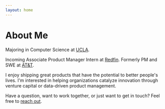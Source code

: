 ```yaml
---
layout: home
---
```

# About Me

Majoring in Computer Science at [UCLA](https://www.ucla.edu). 

Incoming Associate Product Manager Intern at [Redfin](https://www.redfin.com). Formerly PM and SWE at [AT&T](https://www.att.com). 

I enjoy shipping great products that have the potential to better people's lives. I'm interested in helping organizations catalyze innovation through venture capital or data-driven product management. 

Have a question, want to work together, or just want to get in touch? Feel free to [reach out](mailto:raks.garg@gmail.com).